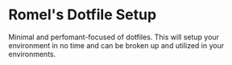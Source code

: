 # Romel's Dotfile Setup
Minimal and perfomant-focused of dotfiles. This will setup your environment in no time and can be broken up and utilized in your environments.

